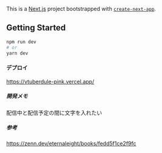 This is a [Next.js](https://nextjs.org/) project bootstrapped with [`create-next-app`](https://github.com/vercel/next.js/tree/canary/packages/create-next-app).

## Getting Started
```bash
npm run dev
# or
yarn dev
```


#### デプロイ
https://vtuberdule-pink.vercel.app/


##### 開発メモ
配信中と配信予定の間に文字を入れたい

##### 参考
https://zenn.dev/eternaleight/books/fedd5f1ce2f9fc
